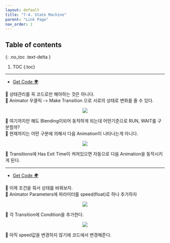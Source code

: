 ```yaml
---
layout: default
title: "7-4. State Machine"
parent: "Link Page"
nav_order: 1
---
```


## Table of contents
{: .no_toc .text-delta }

1. TOC
{:toc}

---

* [Get Code 🌍](https://github.com/EasyCoding-7/unity_tutorials/tree/7.4.1)

👑 상태관리를 꼭 코드로만 해야하는 것은 아니다.<br>
👑 Animator 우클릭 -> Make Transition 으로 서로의 상태로 변화를 줄 수 있다.

<p align="center">
  <img src="https://taehyungs-programming-blog.github.io/blog/assets/images/csharp/unity/unity-7-4-1.png"/>
</p>

👑 여기까지만 해도 Blending이되어 동작하게 되는데 어떤기준으로 RUN, WAIT를 구분할까?<br>
👑 현재까지는 어떤 구분에 의해서 다음 Animation이 나타나는게 아니다.

<p align="center">
  <img src="https://taehyungs-programming-blog.github.io/blog/assets/images/csharp/unity/unity-7-4-2.png"/>
</p>

👑 Transitions에 Has Exit Time이 켜져있으면 자동으로 다음 Animation을 동작시키게 된다.

---

* [Get Code 🌍](https://github.com/EasyCoding-7/unity_tutorials/tree/7.4.2)

👑 이제 조건을 줘서 상태를 바꿔보자.<br>
👑 Animator Parameters에 파라미터를 speed(float)로 하나 추가하자

<p align="center">
  <img src="https://taehyungs-programming-blog.github.io/blog/assets/images/csharp/unity/unity-7-4-3.png"/>
</p>

👑 각 Transition에 Condition을 추가한다.

<p align="center">
  <img src="https://taehyungs-programming-blog.github.io/blog/assets/images/csharp/unity/unity-7-4-4.png"/>
</p>

👑 아직 speed값을 변경하지 않기에 코드에서 변경해준다.